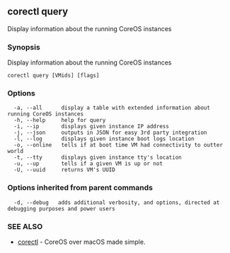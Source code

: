 ## corectl query

Display information about the running CoreOS instances

### Synopsis


Display information about the running CoreOS instances

```
corectl query [VMids] [flags]
```

### Options

```
  -a, --all      display a table with extended information about running CoreOS instances
  -h, --help     help for query
  -i, --ip       displays given instance IP address
  -j, --json     outputs in JSON for easy 3rd party integration
  -l, --log      displays given instance boot logs location
  -o, --online   tells if at boot time VM had connectivity to outter world
  -t, --tty      displays given instance tty's location
  -u, --up       tells if a given VM is up or not
  -U, --uuid     returns VM's UUID
```

### Options inherited from parent commands

```
  -d, --debug   adds additional verbosity, and options, directed at debugging purposes and power users
```

### SEE ALSO
* [corectl](corectl.md)	 - CoreOS over macOS made simple.

